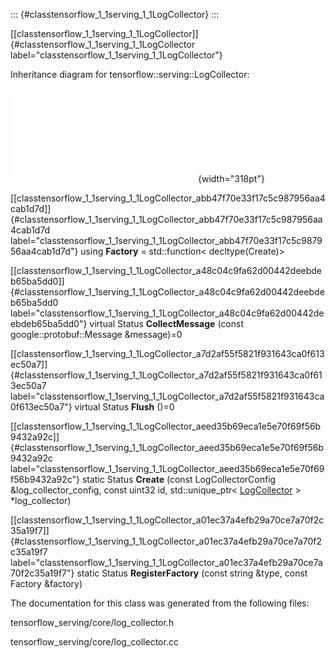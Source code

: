 ::: {#classtensorflow_1_1serving_1_1LogCollector}
:::

[\[classtensorflow\_1\_1serving\_1\_1LogCollector\]]{#classtensorflow_1_1serving_1_1LogCollector
label="classtensorflow_1_1serving_1_1LogCollector"}

Inheritance diagram for tensorflow::serving::LogCollector:

![image](classtensorflow_1_1serving_1_1LogCollector__inherit__graph.pdf){width="318pt"}

[\[classtensorflow\_1\_1serving\_1\_1LogCollector\_abb47f70e33f17c5c987956aa4cab1d7d\]]{#classtensorflow_1_1serving_1_1LogCollector_abb47f70e33f17c5c987956aa4cab1d7d
label="classtensorflow_1_1serving_1_1LogCollector_abb47f70e33f17c5c987956aa4cab1d7d"}
using **Factory** = std::function$<$ decltype(Create)$>$

[\[classtensorflow\_1\_1serving\_1\_1LogCollector\_a48c04c9fa62d00442deebdeb65ba5dd0\]]{#classtensorflow_1_1serving_1_1LogCollector_a48c04c9fa62d00442deebdeb65ba5dd0
label="classtensorflow_1_1serving_1_1LogCollector_a48c04c9fa62d00442deebdeb65ba5dd0"}
virtual Status **CollectMessage** (const google::protobuf::Message
&message)=0

[\[classtensorflow\_1\_1serving\_1\_1LogCollector\_a7d2af55f5821f931643ca0f613ec50a7\]]{#classtensorflow_1_1serving_1_1LogCollector_a7d2af55f5821f931643ca0f613ec50a7
label="classtensorflow_1_1serving_1_1LogCollector_a7d2af55f5821f931643ca0f613ec50a7"}
virtual Status **Flush** ()=0

[\[classtensorflow\_1\_1serving\_1\_1LogCollector\_aeed35b69eca1e5e70f69f56b9432a92c\]]{#classtensorflow_1_1serving_1_1LogCollector_aeed35b69eca1e5e70f69f56b9432a92c
label="classtensorflow_1_1serving_1_1LogCollector_aeed35b69eca1e5e70f69f56b9432a92c"}
static Status **Create** (const LogCollectorConfig
&log\_collector\_config, const uint32 id, std::unique\_ptr$<$
[LogCollector](#classtensorflow_1_1serving_1_1LogCollector) $>$
$\ast$log\_collector)

[\[classtensorflow\_1\_1serving\_1\_1LogCollector\_a01ec37a4efb29a70ce7a70f2c35a19f7\]]{#classtensorflow_1_1serving_1_1LogCollector_a01ec37a4efb29a70ce7a70f2c35a19f7
label="classtensorflow_1_1serving_1_1LogCollector_a01ec37a4efb29a70ce7a70f2c35a19f7"}
static Status **RegisterFactory** (const string &type, const Factory
&factory)

The documentation for this class was generated from the following files:

tensorflow\_serving/core/log\_collector.h

tensorflow\_serving/core/log\_collector.cc
